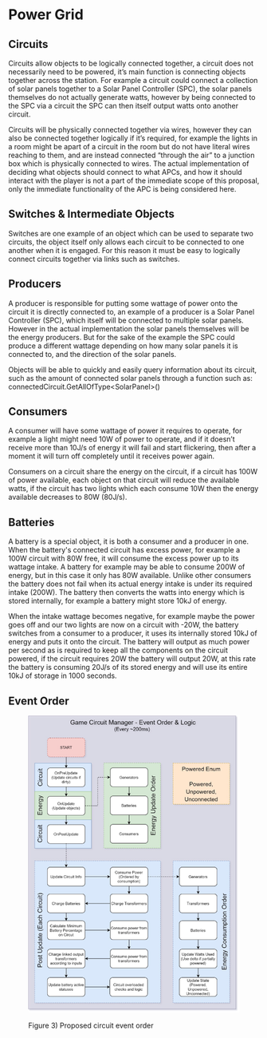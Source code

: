 # Power Grid

## Circuits <img src="https://lh3.googleusercontent.com/Gu82RVgvMEJshQ79i0fFAW66sFtgTQLpF0AfwWAyR1F3l7HRUfMEF4FfTpmX8vjrk_9rxG7ehL-0jjHLnOS2A6S8CC0wLM7EWRi5OGGk5-j8qg-7am-LlKL4CxpPE6MiTQBYwsnmByIs66rAcKTFVw" alt="" data-size="line">

Circuits allow objects to be logically connected together, a circuit does not necessarily need to be powered, it’s main function is connecting objects together across the station. For example a circuit could connect a collection of solar panels together to a Solar Panel Controller (SPC), the solar panels themselves do not actually generate watts, however by being connected to the SPC via a circuit the SPC can then itself output watts onto another circuit.

Circuits will be physically connected together via wires, however they can also be connected together logically if it’s required, for example the lights in a room might be apart of a circuit in the room but do not have literal wires reaching to them, and are instead connected “through the air” to a junction box which is physically connected to wires. The actual implementation of deciding what objects should connect to what APCs, and how it should interact with the player is not a part of the immediate scope of this proposal, only the immediate functionality of the APC is being considered here.

## Switches & Intermediate Objects <img src="https://lh3.googleusercontent.com/Gu82RVgvMEJshQ79i0fFAW66sFtgTQLpF0AfwWAyR1F3l7HRUfMEF4FfTpmX8vjrk_9rxG7ehL-0jjHLnOS2A6S8CC0wLM7EWRi5OGGk5-j8qg-7am-LlKL4CxpPE6MiTQBYwsnmByIs66rAcKTFVw" alt="" data-size="line">

Switches are one example of an object which can be used to separate two circuits, the object itself only allows each circuit to be connected to one another when it is engaged. For this reason it must be easy to logically connect circuits together via links such as switches.

## Producers <img src="https://lh3.googleusercontent.com/Gu82RVgvMEJshQ79i0fFAW66sFtgTQLpF0AfwWAyR1F3l7HRUfMEF4FfTpmX8vjrk_9rxG7ehL-0jjHLnOS2A6S8CC0wLM7EWRi5OGGk5-j8qg-7am-LlKL4CxpPE6MiTQBYwsnmByIs66rAcKTFVw" alt="" data-size="line">

A producer is responsible for putting some wattage of power onto the circuit it is directly connected to, an example of a producer is a Solar Panel Controller (SPC), which itself will be connected to multiple solar panels. However in the actual implementation the solar panels themselves will be the energy producers. But for the sake of the example the SPC could produce a different wattage depending on how many solar panels it is connected to, and the direction of the solar panels.

Objects will be able to quickly and easily query information about its circuit, such as the amount of connected solar panels through a function such as: connectedCircuit.GetAllOfType\<SolarPanel>()

## Consumers <img src="https://lh3.googleusercontent.com/Gu82RVgvMEJshQ79i0fFAW66sFtgTQLpF0AfwWAyR1F3l7HRUfMEF4FfTpmX8vjrk_9rxG7ehL-0jjHLnOS2A6S8CC0wLM7EWRi5OGGk5-j8qg-7am-LlKL4CxpPE6MiTQBYwsnmByIs66rAcKTFVw" alt="" data-size="line">

A consumer will have some wattage of power it requires to operate, for example a light might need 10W of power to operate, and if it doesn’t receive more than 10J/s of energy it will fail and start flickering, then after a moment it will turn off completely until it receives power again.

Consumers on a circuit share the energy on the circuit, if a circuit has 100W of power available, each object on that circuit will reduce the available watts, if the circuit has two lights which each consume 10W then the energy available decreases to 80W (80J/s).

## Batteries <img src="https://lh3.googleusercontent.com/Gu82RVgvMEJshQ79i0fFAW66sFtgTQLpF0AfwWAyR1F3l7HRUfMEF4FfTpmX8vjrk_9rxG7ehL-0jjHLnOS2A6S8CC0wLM7EWRi5OGGk5-j8qg-7am-LlKL4CxpPE6MiTQBYwsnmByIs66rAcKTFVw" alt="" data-size="line">

A battery is a special object, it is both a consumer and a producer in one. When the battery's connected circuit has excess power, for example a 100W circuit with 80W free, it will consume the excess power up to its wattage intake. A battery for example may be able to consume 200W of energy, but in this case it only has 80W available. Unlike other consumers the battery does not fail when its actual energy intake is under its required intake (200W). The battery then converts the watts into energy which is stored internally, for example a battery might store 10kJ of energy.

When the intake wattage becomes negative, for example maybe the power goes off and our two lights are now on a circuit with -20W, the battery switches from a consumer to a producer, it uses its internally stored 10kJ of energy and puts it onto the circuit. The battery will output as much power per second as is required to keep all the components on the circuit powered, if the circuit requires 20W the battery will output 20W, at this rate the battery is consuming 20J/s of its stored energy and will use its entire 10kJ of storage in 1000 seconds.

## Event Order <img src="https://lh3.googleusercontent.com/Gu82RVgvMEJshQ79i0fFAW66sFtgTQLpF0AfwWAyR1F3l7HRUfMEF4FfTpmX8vjrk_9rxG7ehL-0jjHLnOS2A6S8CC0wLM7EWRi5OGGk5-j8qg-7am-LlKL4CxpPE6MiTQBYwsnmByIs66rAcKTFVw" alt="" data-size="line">

<figure><img src="../../.gitbook/assets/image (10).png" alt=""><figcaption><p>Figure 3) Proposed circuit event order</p></figcaption></figure>
